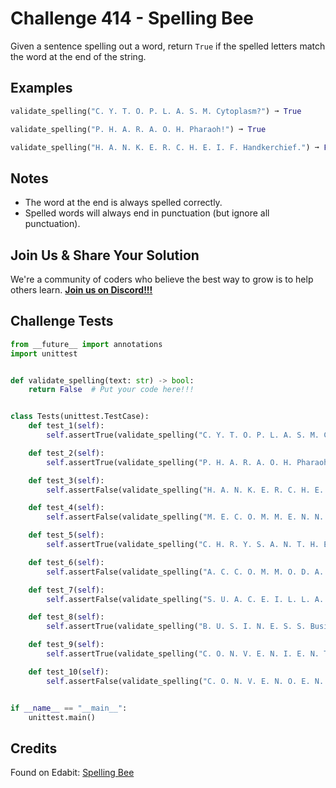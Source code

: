 # Challenge 414 - Spelling Bee

Given a sentence spelling out a word, return `True` if the spelled letters match the word at the end of the string.

## Examples
```python
validate_spelling("C. Y. T. O. P. L. A. S. M. Cytoplasm?") ➞ True

validate_spelling("P. H. A. R. A. O. H. Pharaoh!") ➞ True

validate_spelling("H. A. N. K. E. R. C. H. E. I. F. Handkerchief.") ➞ False
```
## Notes

- The word at the end is always spelled correctly.
- Spelled words will always end in punctuation (but ignore all punctuation).

## Join Us & Share Your Solution

We're a community of coders who believe the best way to grow is to help others learn. **[Join us on Discord!!!]("https"://discord.gg/sfHykntuGy)**

## Challenge Tests
```python
from __future__ import annotations
import unittest


def validate_spelling(text: str) -> bool:
    return False  # Put your code here!!!


class Tests(unittest.TestCase):
    def test_1(self):
        self.assertTrue(validate_spelling("C. Y. T. O. P. L. A. S. M. Cytoplasm?"))

    def test_2(self):
        self.assertTrue(validate_spelling("P. H. A. R. A. O. H. Pharaoh!"))

    def test_3(self):
        self.assertFalse(validate_spelling("H. A. N. K. E. R. C. H. E. I. F. Handkerchief."))

    def test_4(self):
        self.assertFalse(validate_spelling("M. E. C. O. M. M. E. N. N. Recommend."))

    def test_5(self):
        self.assertTrue(validate_spelling("C. H. R. Y. S. A. N. T. H. E. M. U. M. Chrysanthemum!"))

    def test_6(self):
        self.assertFalse(validate_spelling("A. C. C. O. M. M. O. D. A. M. E. Accommodate!"))

    def test_7(self):
        self.assertFalse(validate_spelling("S. U. A. C. E. I. L. L. A. N. C. E. Surveillance."))

    def test_8(self):
        self.assertTrue(validate_spelling("B. U. S. I. N. E. S. S. Business."))

    def test_9(self):
        self.assertTrue(validate_spelling("C. O. N. V. E. N. I. E. N. T. Convenient."))

    def test_10(self):
        self.assertFalse(validate_spelling("C. O. N. V. E. N. O. E. N. T. Convenient!"))


if __name__ == "__main__":
    unittest.main()
```
## Credits

Found on Edabit: [Spelling Bee](https://edabit.com/challenge/djDJHv3nwWsRM9mtu)
